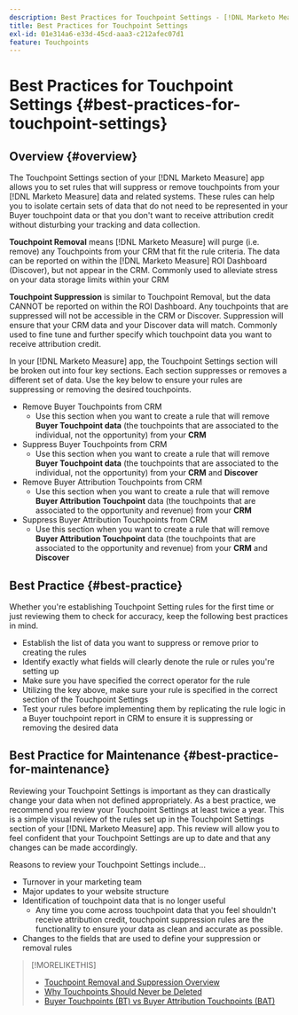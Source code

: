 ```yaml
---
description: Best Practices for Touchpoint Settings - [!DNL Marketo Measure] - Product Documentation
title: Best Practices for Touchpoint Settings
exl-id: 01e314a6-e33d-45cd-aaa3-c212afec07d1
feature: Touchpoints
---
```

# Best Practices for Touchpoint Settings {#best-practices-for-touchpoint-settings}

## Overview {#overview}

The Touchpoint Settings section of your [!DNL Marketo Measure] app allows you to set rules that will suppress or remove touchpoints from your [!DNL Marketo Measure] data and related systems. These rules can help you to isolate certain sets of data that do not need to be represented in your Buyer touchpoint data or that you don't want to receive attribution credit without disturbing your tracking and data collection.

   **Touchpoint Removal** means [!DNL Marketo Measure] will purge (i.e. remove) any Touchpoints from your CRM that fit the rule criteria. The data can be reported on within the [!DNL Marketo Measure] ROI Dashboard (Discover), but not appear in the CRM. Commonly used to alleviate stress on your data storage limits within your CRM

   **Touchpoint Suppression** is similar to Touchpoint Removal, but the data CANNOT be reported on within the ROI Dashboard. Any touchpoints that are suppressed will not be accessible in the CRM or Discover. Suppression will ensure that your CRM data and your Discover data will match. Commonly used to fine tune and further specify which touchpoint data you want to receive attribution credit.

In your [!DNL Marketo Measure] app, the Touchpoint Settings section will be broken out into four key sections. Each section suppresses or removes a different set of data. Use the key below to ensure your rules are suppressing or removing the desired touchpoints.

* Remove Buyer Touchpoints from CRM
  * Use this section when you want to create a rule that will remove **Buyer Touchpoint data** (the touchpoints that are associated to the individual, not the opportunity) from your **CRM**
* Suppress Buyer Touchpoints from CRM
  * Use this section when you want to create a rule that will remove **Buyer Touchpoint data** (the touchpoints that are associated to the individual, not the opportunity) from your **CRM** and **Discover**
* Remove Buyer Attribution Touchpoints from CRM
  * Use this section when you want to create a rule that will remove **Buyer Attribution Touchpoint** data (the touchpoints that are associated to the opportunity and revenue) from your **CRM**
* Suppress Buyer Attribution Touchpoints from CRM
  * Use this section when you want to create a rule that will remove **Buyer Attribution Touchpoint** data (the touchpoints that are associated to the opportunity and revenue) from your **CRM** and **Discover**

## Best Practice {#best-practice}

Whether you're establishing Touchpoint Setting rules for the first time or just reviewing them to check for accuracy, keep the following best practices in mind.

* Establish the list of data you want to suppress or remove prior to creating the rules
* Identify exactly what fields will clearly denote the rule or rules you're setting up
* Make sure you have specified the correct operator for the rule
* Utilizing the key above, make sure your rule is specified in the correct section of the Touchpoint Settings
* Test your rules before implementing them by replicating the rule logic in a Buyer touchpoint report in CRM to ensure it is suppressing or removing the desired data

## Best Practice for Maintenance {#best-practice-for-maintenance}

Reviewing your Touchpoint Settings is important as they can drastically change your data when not defined appropriately. As a best practice, we recommend you review your Touchpoint Settings at least twice a year. This is a simple visual review of the rules set up in the Touchpoint Settings section of your [!DNL Marketo Measure] app. This review will allow you to feel confident that your Touchpoint Settings are up to date and that any changes can be made accordingly.

Reasons to review your Touchpoint Settings include...

* Turnover in your marketing team
* Major updates to your website structure
* Identification of touchpoint data that is no longer useful
  * Any time you come across touchpoint data that you feel shouldn't receive attribution credit, touchpoint suppression rules are the functionality to ensure your data as clean and accurate as possible.
* Changes to the fields that are used to define your suppression or removal rules

>[!MORELIKETHIS]
>
>* [Touchpoint Removal and Suppression Overview](/help/advanced-marketo-measure-features/touchpoint-settings/touchpoint-removal-and-touchpoint-suppression.md)
>* [Why Touchpoints Should Never be Deleted](/help/advanced-marketo-measure-features/touchpoint-settings/why-you-should-never-delete-touchpoints.md)
>* [Buyer Touchpoints (BT) vs Buyer Attribution Touchpoints (BAT)](/help/configuration-and-setup/getting-started-with-marketo-measure/difference-between-buyer-touchpoints-and-buyer-attribution-touchpoints.md)
